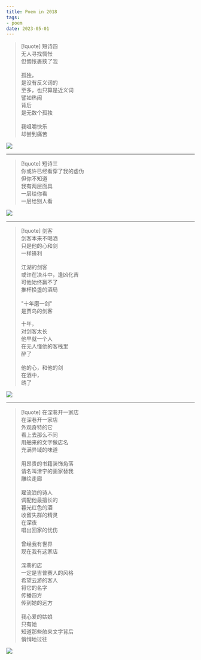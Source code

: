 ```yaml
---
title: Poem in 2018
tags:
- poem
date: 2023-05-01
---
```


> [!quote] 
> 短诗四
> <br>
> 无人寻找惆怅<br>
> 但惆怅裹挟了我<br>
> <br>
> 孤独，<br>
> 是没有反义词的<br>
> 至多，也只算是近义词<br>
> 譬如热闹<br>
> 背后<br>
> 是无数个孤独<br>
> <br>
> 我咀嚼快乐<br>
> 却尝到痛苦

![](literature/poem/attachments/961eb44f141fa0d8e7598e910110d1c.jpg)


--- 

> [!quote] 
>  短诗三
>  <br>
>  你或许已经看穿了我的虚伪<br>
>  但你不知道<br>
>  我有两层面具<br>
>  一层给你看<br>
>  一层给别人看

![](literature/poem/attachments/QQ图片20230612132828.jpg)


--- 

> [!quote] 
> 剑客
> <br>
> 剑客本来不喝酒<br>
> 只是他的心和剑<br>
> 一样锋利<br>
> <br>
> 江湖的剑客<br>
> 或许在决斗中，逢凶化吉<br>
> 可他始终赢不了<br>
> 推杯换盏的酒局<br>
> <br>
> "十年磨一剑"<br>
> 是贾岛的剑客<br>
> 
> 十年，<br>
> 对剑客太长<br>
> 他早就一个人<br>
> 在无人懂他的客栈里<br>
> 醉了<br>
> <br>
> 他的心，和他的剑<br>
> 在酒中，<br>
> 绣了


 ![](literature/poem/attachments/050be4498ef68507f851d3c8faa3751.jpg)


--- 

> [!quote] 
> 在深巷开一家店
> <br>
> 在深巷开一家店<br>
> 外观奇特的它<br>
> 看上去那么不同<br>
> 用舶来的文字做店名<br>
> 充满异域的味道<br>
> <br>
> 用昂贵的书籍装饰角落<br>
> 请名叫津宁的画家替我<br>
> 雕绘走廊<br>
> <br>
> 雇流浪的诗人<br>
> 调配他最擅长的<br>
> 暮光红色的酒<br>
> 收留失群的精灵<br>
> 在深夜<br>
> 唱出回家的忧伤<br>
> <br>
> 曾经我有世界<br>
> 现在我有这家店<br>
> <br>
> 深巷的店<br>
> 一定是吉普赛人的风格<br>
> 希望云游的客人<br>
> 将它的名字<br>
> 传播四方<br>
> 传到她的远方<br>
> <br>
> 我心爱的姑娘<br>
> 只有她<br>
> 知道那些舶来文字背后<br>
> 悄悄地过往

![](literature/poem/attachments/843fe68324e3795eab897988998a553.jpg)



